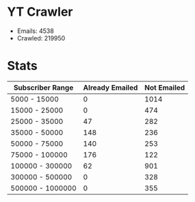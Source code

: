 # YT Crawler
- Emails: 4538
- Crawled: 219950

# Stats
| Subscriber Range  | Already Emailed | Not Emailed |
|-------|-------|-------|
| 5000 - 15000 | 0 | 1014 |
| 15000 - 25000 | 0 | 474 |
| 25000 - 35000 | 47 | 282 |
| 35000 - 50000 | 148 | 236 |
| 50000 - 75000 | 140 | 253 |
| 75000 - 100000 | 176 | 122 |
| 100000 - 300000 | 62 | 901 |
| 300000 - 500000 | 0 | 328 |
| 500000 - 1000000 | 0 | 355 |

